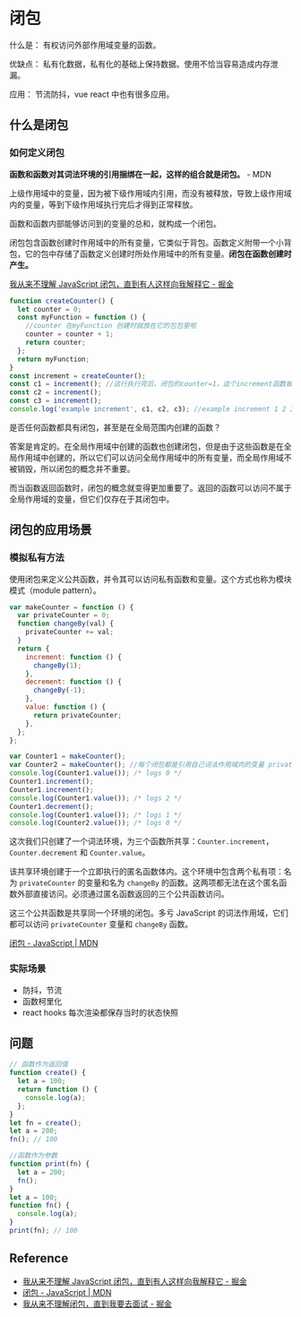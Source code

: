 # 闭包

什么是： 有权访问外部作用域变量的函数。

优缺点： 私有化数据，私有化的基础上保持数据。使用不恰当容易造成内存泄漏。

应用： 节流防抖，vue react 中也有很多应用。

## 什么是闭包

### 如何定义闭包

**函数和函数对其词法环境的引用捆绑在一起，这样的组合就是闭包。** - MDN

上级作用域中的变量，因为被下级作用域内引用，而没有被释放，导致上级作用域内的变量，等到下级作用域执行完后才得到正常释放。

函数和函数内部能够访问到的变量的总和，就构成一个闭包。

闭包包含函数创建时作用域中的所有变量，它类似于背包。函数定义附带一个小背包，它的包中存储了函数定义创建时所处作用域中的所有变量。**闭包在函数创建时产生。**

[我从来不理解 JavaScript 闭包，直到有人这样向我解释它 - 掘金](https://juejin.cn/post/6844903858636849159#heading-4)

```js
function createCounter() {
  let counter = 0;
  const myFunction = function () {
    //counter 在myFunction 创建时就放在它的包包里啦
    counter = counter + 1;
    return counter;
  };
  return myFunction;
}
const increment = createCounter();
const c1 = increment(); //这行执行完后，闭包的counter=1，这个increment函数被销毁，但下面还存在对increment 的引用，counter 还在不被销毁，下面使用的counter 初始值为1
const c2 = increment();
const c3 = increment();
console.log('example increment', c1, c2, c3); //example increment 1 2 3
```

是否任何函数都具有闭包，甚至是在全局范围内创建的函数？

答案是肯定的。在全局作用域中创建的函数也创建闭包，但是由于这些函数是在全局作用域中创建的，所以它们可以访问全局作用域中的所有变量，而全局作用域不被销毁，所以闭包的概念并不重要。

而当函数返回函数时，闭包的概念就变得更加重要了。返回的函数可以访问不属于全局作用域的变量，但它们仅存在于其闭包中。

## 闭包的应用场景

### 模拟私有方法

使用闭包来定义公共函数，并令其可以访问私有函数和变量。这个方式也称为模块模式（module pattern）。

```js
var makeCounter = function () {
  var privateCounter = 0;
  function changeBy(val) {
    privateCounter += val;
  }
  return {
    increment: function () {
      changeBy(1);
    },
    decrement: function () {
      changeBy(-1);
    },
    value: function () {
      return privateCounter;
    },
  };
};

var Counter1 = makeCounter();
var Counter2 = makeCounter(); //每个闭包都是引用自己词法作用域内的变量 privateCounter ,在一个闭包内对变量的修改，不会影响到另外一个闭包中的变量。
console.log(Counter1.value()); /* logs 0 */
Counter1.increment();
Counter1.increment();
console.log(Counter1.value()); /* logs 2 */
Counter1.decrement();
console.log(Counter1.value()); /* logs 1 */
console.log(Counter2.value()); /* logs 0 */
```

这次我们只创建了一个词法环境，为三个函数所共享：`Counter.increment`，`Counter.decrement` 和 `Counter.value`。

该共享环境创建于一个立即执行的匿名函数体内。这个环境中包含两个私有项：名为 `privateCounter` 的变量和名为 `changeBy` 的函数。这两项都无法在这个匿名函数外部直接访问。必须通过匿名函数返回的三个公共函数访问。

这三个公共函数是共享同一个环境的闭包。多亏 JavaScript 的词法作用域，它们都可以访问 `privateCounter` 变量和 `changeBy` 函数。

[闭包 - JavaScript | MDN](https://developer.mozilla.org/zh-CN/docs/Web/JavaScript/Closures)

### 实际场景

- 防抖，节流
- 函数柯里化
- react hooks 每次渲染都保存当时的状态快照

## 问题

```js
// 函数作为返回值
function create() {
  let a = 100;
  return function () {
    console.log(a);
  };
}
let fn = create();
let a = 200;
fn(); // 100
```

```js
//函数作为参数
function print(fn) {
  let a = 200;
  fn();
}
let a = 100;
function fn() {
  console.log(a);
}
print(fn); // 100
```

## Reference

- [我从来不理解 JavaScript 闭包，直到有人这样向我解释它 - 掘金](https://juejin.cn/post/6844903858636849159#heading-4)
- [闭包 - JavaScript | MDN](https://developer.mozilla.org/zh-CN/docs/Web/JavaScript/Closures)
- [我从来不理解闭包，直到我要去面试 - 掘金](https://juejin.cn/post/7088216038063472670#heading-0)
